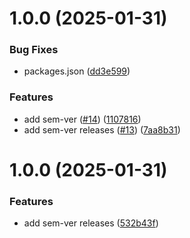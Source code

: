 # 1.0.0 (2025-01-31)


### Bug Fixes

* packages.json ([dd3e599](https://github.com/uorocketry/argus/commit/dd3e599380abf3c5fc6f7bb02d7c8d008c9edfa5))


### Features

* add sem-ver ([#14](https://github.com/uorocketry/argus/issues/14)) ([1107816](https://github.com/uorocketry/argus/commit/110781649c4a8e62b9f9269b3840c5d15ecad709))
* add sem-ver releases ([#13](https://github.com/uorocketry/argus/issues/13)) ([7aa8b31](https://github.com/uorocketry/argus/commit/7aa8b31513d18e5b90915d265b3918e6cf5d952f))

# 1.0.0 (2025-01-31)


### Features

* add sem-ver releases ([532b43f](https://github.com/NoahSprenger/argus/commit/532b43fb455fc59efa3cfff76a118cde9846cdbb))
